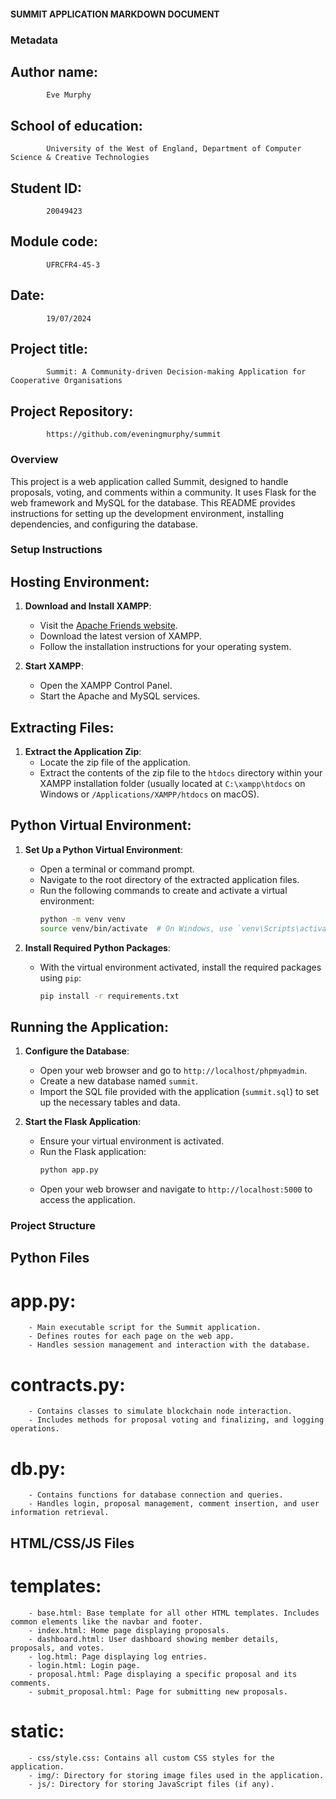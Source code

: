 #### SUMMIT APPLICATION MARKDOWN DOCUMENT ####

###  Metadata
##       Author name:
            Eve Murphy
##       School of education:
            University of the West of England, Department of Computer Science & Creative Technologies
##       Student ID:
            20049423
##       Module code:
            UFRCFR4-45-3
##       Date:
            19/07/2024
##       Project title:
            Summit: A Community-driven Decision-making Application for Cooperative Organisations
##       Project Repository:
            https://github.com/eveningmurphy/summit

###  Overview
This project is a web application called Summit, designed to handle proposals, voting, and comments within a community. It uses Flask for the web framework and MySQL for the database. This README provides instructions for setting up the development environment, installing dependencies, and configuring the database.

###  Setup Instructions
## Hosting Environment:
1. **Download and Install XAMPP**:
    - Visit the [Apache Friends website](https://www.apachefriends.org/index.html).
    - Download the latest version of XAMPP.
    - Follow the installation instructions for your operating system.

2. **Start XAMPP**:
    - Open the XAMPP Control Panel.
    - Start the Apache and MySQL services.

## Extracting Files:

1. **Extract the Application Zip**:
    - Locate the zip file of the application.
    - Extract the contents of the zip file to the `htdocs` directory within your XAMPP installation folder (usually located at `C:\xampp\htdocs` on Windows or `/Applications/XAMPP/htdocs` on macOS).

## Python Virtual Environment:

1. **Set Up a Python Virtual Environment**:
    - Open a terminal or command prompt.
    - Navigate to the root directory of the extracted application files.
    - Run the following commands to create and activate a virtual environment:
      ```sh
      python -m venv venv
      source venv/bin/activate  # On Windows, use `venv\Scripts\activate`
      ```

2. **Install Required Python Packages**:
    - With the virtual environment activated, install the required packages using `pip`:
      ```sh
      pip install -r requirements.txt
      ```

## Running the Application:

1. **Configure the Database**:
    - Open your web browser and go to `http://localhost/phpmyadmin`.
    - Create a new database named `summit`.
    - Import the SQL file provided with the application (`summit.sql`) to set up the necessary tables and data.

2. **Start the Flask Application**:
    - Ensure your virtual environment is activated.
    - Run the Flask application:
      ```sh
      python app.py
      ```
    - Open your web browser and navigate to `http://localhost:5000` to access the application.

###  Project Structure
##  Python Files
#       app.py:

        - Main executable script for the Summit application.
        - Defines routes for each page on the web app.
        - Handles session management and interaction with the database.

#       contracts.py:

        - Contains classes to simulate blockchain node interaction.
        - Includes methods for proposal voting and finalizing, and logging operations.

#       db.py:

        - Contains functions for database connection and queries.
        - Handles login, proposal management, comment insertion, and user information retrieval.

## HTML/CSS/JS Files
#       templates:

        - base.html: Base template for all other HTML templates. Includes common elements like the navbar and footer.
        - index.html: Home page displaying proposals.
        - dashboard.html: User dashboard showing member details, proposals, and votes.
        - log.html: Page displaying log entries.
        - login.html: Login page.
        - proposal.html: Page displaying a specific proposal and its comments.
        - submit_proposal.html: Page for submitting new proposals.

#       static:

        - css/style.css: Contains all custom CSS styles for the application.
        - img/: Directory for storing image files used in the application.
        - js/: Directory for storing JavaScript files (if any).
        